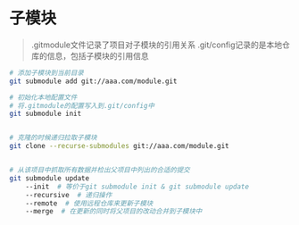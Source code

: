 # 子模块

> .gitmodule文件记录了项目对子模块的引用关系
> .git/config记录的是本地仓库的信息，包括子模块的引用信息



```sh
# 添加子模块到当前目录
git submodule add git://aaa.com/module.git

# 初始化本地配置文件
# 将.gitmodule的配置写入到.git/config中
git submodule init


# 克隆的时候递归拉取子模块
git clone --recurse-submodules git://aaa.com/module.git


# 从该项目中抓取所有数据并检出父项目中列出的合适的提交
git submodule update
    --init  # 等价于git submodule init & git submodule update
    --recursive  # 递归操作
    --remote  # 使用远程仓库来更新子模块
    --merge  # 在更新的同时将父项目的改动合并到子模块中



```
